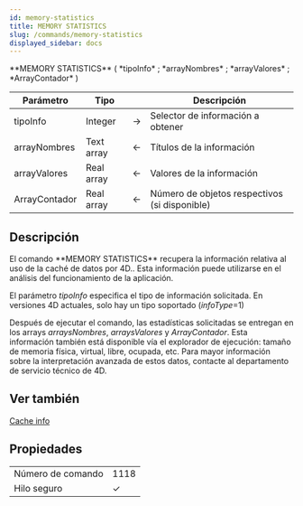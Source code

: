 ```yaml
---
id: memory-statistics
title: MEMORY STATISTICS
slug: /commands/memory-statistics
displayed_sidebar: docs
---
```


<!--REF #_command_.MEMORY STATISTICS.Syntax-->**MEMORY STATISTICS** ( *tipoInfo* ; *arrayNombres* ; *arrayValores* ; *ArrayContador* )<!-- END REF-->
<!--REF #_command_.MEMORY STATISTICS.Params-->
| Parámetro | Tipo |  | Descripción |
| --- | --- | --- | --- |
| tipoInfo | Integer | &#8594;  | Selector de información a obtener |
| arrayNombres | Text array | &#8592; | Títulos de la información |
| arrayValores | Real array | &#8592; | Valores de la información |
| ArrayContador | Real array | &#8592; | Número de objetos respectivos (si disponible) |

<!-- END REF-->

## Descripción 

<!--REF #_command_.MEMORY STATISTICS.Summary-->El comando **MEMORY STATISTICS** recupera la información relativa al uso de la caché de datos por 4D.<!-- END REF-->. Esta información puede utilizarse en el análisis del funcionamiento de la aplicación.

El parámetro *tipoInfo* especifica el tipo de información solicitada. En versiones 4D actuales, solo hay un tipo soportado (*infoType*\=1) 

Después de ejecutar el comando, las estadísticas solicitadas se entregan en los arrays *arraysNombres*, *arraysValores* y *ArrayContador*. Esta información también está disponible vía el explorador de ejecución: tamaño de memoria física, virtual, libre, ocupada, etc. Para mayor información sobre la interpretación avanzada de estos datos, contacte al departamento de servicio técnico de 4D.

## Ver también 

[Cache info](cache-info.md)  

## Propiedades

|  |  |
| --- | --- |
| Número de comando | 1118 |
| Hilo seguro | &check; |



